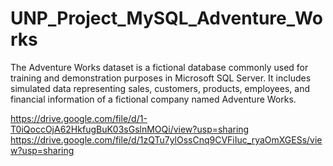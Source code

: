 # UNP_Project_MySQL_Adventure_Works
The Adventure Works dataset is a fictional database commonly used for training and demonstration purposes in Microsoft SQL Server. It includes simulated data representing sales, customers, products, employees, and financial information of a fictional company named Adventure Works.

https://drive.google.com/file/d/1-T0iQoccOjA62HkfugBuK03sGslnMOQi/view?usp=sharing
https://drive.google.com/file/d/1zQTu7ylOssCnq9CVFiIuc_ryaOmXGESs/view?usp=sharing


